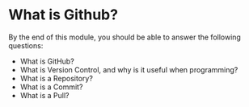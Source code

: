 # What is Github?

By the end of this module, you should be able to answer the following questions:
* What is GitHub?
* What is Version Control, and why is it useful when programming?
* What is a Repository?
* What is a Commit?
* What is a Pull?
